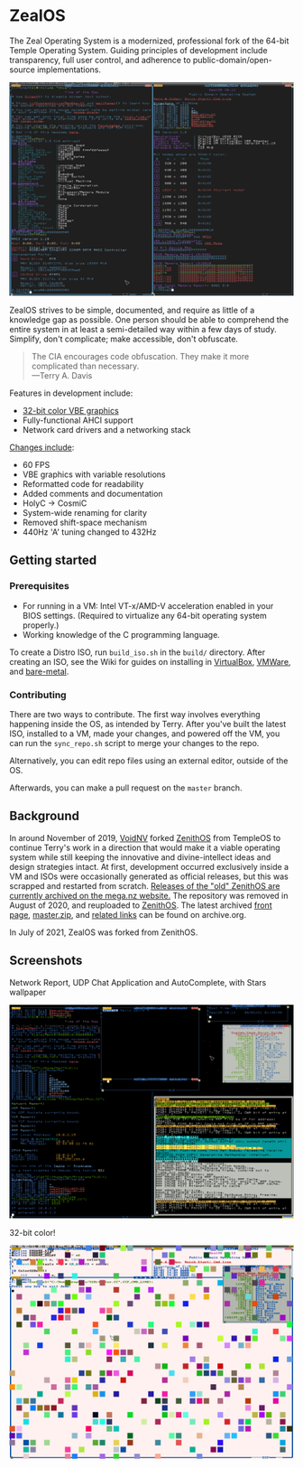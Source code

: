 # ZealOS

The Zeal Operating System is a modernized, professional fork of the 64-bit Temple Operating System. Guiding principles of development include transparency, full user control, and adherence to public-domain/open-source implementations.

![](/screenshots/screenshot2.png)

ZealOS strives to be simple, documented, and require as little of a knowledge gap as possible. One person should be able to comprehend the entire system in at least a semi-detailed way within a few days of study.
Simplify, don't complicate; make accessible, don't obfuscate.

> The CIA encourages code obfuscation. They make it more complicated than necessary.\
—Terry A. Davis

Features in development include:
  - [32-bit color VBE graphics](https://github.com/TempleProgramming/HolyGL)
  - Fully-functional AHCI support
  - Network card drivers and a networking stack

[Changes include](https://zeal-operating-system.github.io/ZealOS/Doc/ChangeLog.DD.html):
  - 60 FPS
  - VBE graphics with variable resolutions
  - Reformatted code for readability
  - Added comments and documentation
  - HolyC -> CosmiC
  - System-wide renaming for clarity
  - Removed shift-space mechanism
  - 440Hz 'A' tuning changed to 432Hz

## Getting started

### Prerequisites

- For running in a VM: Intel VT-x/AMD-V acceleration enabled in your BIOS settings. (Required to virtualize any 64-bit operating system properly.)
- Working knowledge of the C programming language.

To create a Distro ISO, run `build_iso.sh` in the `build/` directory. After creating an ISO, see the Wiki for guides on installing in [VirtualBox](https://github.com/Zeal-Operating-System/ZealOS/wiki/Installing-(Virtualbox)), [VMWare](https://github.com/Zeal-Operating-System/ZealOS/wiki/Installing-(VMWare)), and [bare-metal](https://github.com/Zeal-Operating-System/ZealOS/wiki/Installing-(Bare%E2%80%90metal)).

### Contributing

There are two ways to contribute. The first way involves everything happening inside the OS, as intended by Terry. After you've built the latest ISO, installed to a VM, made your changes, and powered off the VM, you can run the `sync_repo.sh` script to merge your changes to the repo. 

Alternatively, you can edit repo files using an external editor, outside of the OS.

Afterwards, you can make a pull request on the `master` branch.

## Background

In around November of 2019, [VoidNV](https://web.archive.org/web/20210414181948/https://github.com/VoidNV) forked [ZenithOS](https://web.archive.org/web/20200811190005/https://github.com/VoidNV/ZenithOS) from TempleOS to continue Terry's work in a direction that would make it a viable operating system while still keeping the innovative and divine-intellect ideas and design strategies intact. At first, development occurred exclusively inside a VM and ISOs were occasionally generated as official releases, but this was scrapped and restarted from scratch. [Releases of the "old" ZenithOS are currently archived on the mega.nz website.](https://mega.nz/#F!ZIEGmSRQ!qvL6Wk6THzE-dazkfT6N3Q) The repository was removed in August of 2020, and reuploaded to [ZenithOS](https://web.archive.org/web/20210630230454/https://github.com/ZenithOS/ZenithOS). The latest archived [front page](https://web.archive.org/web/20200811190005/https://github.com/VoidNV/ZenithOS/), [master.zip](https://web.archive.org/web/20200811190054/https://codeload.github.com/VoidNV/ZenithOS/zip/master), and [related links](https://web.archive.org/web/*/https://github.com/VoidNV/ZenithOS/*) can be found on archive.org.

In July of 2021, ZealOS was forked from ZenithOS.

## Screenshots

Network Report, UDP Chat Application and AutoComplete, with Stars wallpaper

![](/screenshots/screenshot3.png)

32-bit color!

![](/screenshots/screenshot1.png)
